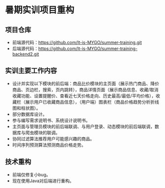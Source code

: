 # 暑期实训项目重构
## 项目仓库
- 前端源代码：https://github.com/It-is-MYGO/summer-training.git
- 后端源代码：https://github.com/It-is-MYGO/summer-training-backend2.git

## 实训主要工作内容
- 设计并实现以下模块的前后端：商品比价模块的主页面（展示热门商品、降价商品、页边栏，搜索，页内跳转），商品详情页面（展示商品信息、收藏/取消收藏功能、设置提醒价、查看近七天价格走向、历史最高/最低/平均价格），收藏栏（展示用户已收藏商品信息），（用户端）图表栏（商品价格趋势分析折线图和柱状图）。
- 部分数据库设计。
- 参与编写需求说明书、系统设计说明书。
- 主页面与管理员模块的前后端联调、与用户登录、动态模块的前后端联调，数据库与爬虫模块的联调。
- 协同过滤算法推荐用户可能感兴趣的商品。
- 时间序列预测算法预测商品价格走势。

## 技术重构
- 前端仅修复小bug。
- 现在使用Java对后端进行重构。
